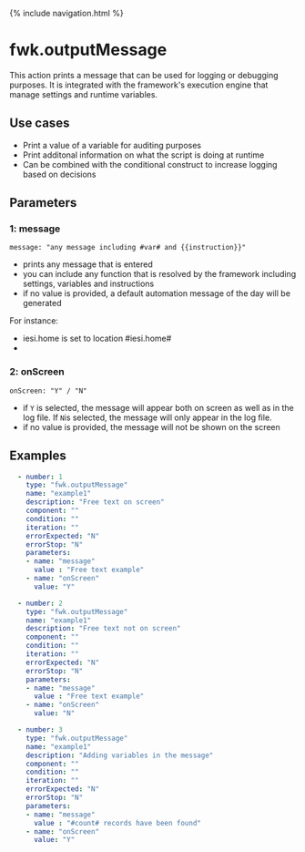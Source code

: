 {% include navigation.html %}

# fwk.outputMessage

This action prints a message that can be used for logging or debugging purposes. 
It is integrated with the framework's execution engine that manage settings and runtime variables. 

## Use cases

* Print a value of a variable for auditing purposes
* Print additonal information on what the script is doing at runtime
* Can be combined with the conditional construct to increase logging based on decisions

## Parameters

### 1: message

`message: "any message including #var# and {{instruction}}"`
* prints any message that is entered
* you can include any function that is resolved by the framework including settings, variables and instructions
* if no value is provided, a default automation message of the day will be generated

For instance:
* iesi.home is set to location #iesi.home#
* 

### 2: onScreen

`onScreen: "Y" / "N"`
* if `Y` is selected, the message will appear both on screen as well as in the log file. If `N`is selected, the message will only appear in the log file.
* if no value is provided, the message will not be shown on the screen


## Examples

```yaml
  - number: 1
    type: "fwk.outputMessage"
    name: "example1"
    description: "Free text on screen"
    component: ""
    condition: ""
    iteration: ""
    errorExpected: "N"
    errorStop: "N"
    parameters:
    - name: "message"
      value : "Free text example"
    - name: "onScreen"
      value: "Y"
```

```yaml
  - number: 2
    type: "fwk.outputMessage"
    name: "example1"
    description: "Free text not on screen"
    component: ""
    condition: ""
    iteration: ""
    errorExpected: "N"
    errorStop: "N"
    parameters:
    - name: "message"
      value : "Free text example"
    - name: "onScreen"
      value: "N"
```

```yaml
  - number: 3
    type: "fwk.outputMessage"
    name: "example1"
    description: "Adding variables in the message"
    component: ""
    condition: ""
    iteration: ""
    errorExpected: "N"
    errorStop: "N"
    parameters:
    - name: "message"
      value : "#count# records have been found"
    - name: "onScreen"
      value: "Y"
```